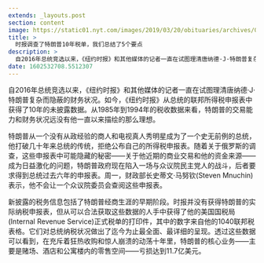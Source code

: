 ```yaml
--- 
extends: _layouts.post 
section: content 
image: https://static01.nyt.com/images/2019/03/20/obituaries/archives/00trump-ice/00trump-ice-articleLarge-v5.jpg 
title: > 
  时报调查了特朗普10年税单，我们总结了5个要点 
description: > 
  自2016年总统竞选以来，《纽约时报》和其他媒体的记者一直在试图理清唐纳德·J·特朗普复杂而隐蔽的财务状况。如今，《纽约时报》从总统的联邦所得税申报表中获得了10年的未披露数据。从1985年到1994年的税收数据来看，特朗普的交易能力和财务状况远没有他一直以来描绘的那么理想。特朗普从一个没有从政经验的商人和电视真人秀明星成为了一个史无前例的总统，他打破几十年来总统的传统，拒绝公布自己的所得税申报表。随着关于俄罗斯的调查，这些申报表中可能隐藏的秘密——关于他近期的商业交易和他的资金来源——成为日益激化的问题，特朗普政府现在陷入一场与众议院民主党人的战斗，后者要求得到总统过去六年的申报表。周一，财政部长史蒂文·马努钦(Steven Mnuchin)表示，他不会让一个众议院委员会查阅这些申报表。新披露的税务信息包括了特朗普经商生涯的早期阶段。时报并没有获得特朗普的实际纳税申报表，但从可以合法获取这些数据的人手中获得了他的美国国税局(Internal Revenue Service)正式税单的打印件，其中的数字来自他的1040联邦税表格。它们对总统纳税状况做出了迄今为止最全面、最详细的呈现。透过这些数据可以看到，在充斥着狂热收购和惊人崩溃的动荡十年里，特朗普的核心业务——主要是赌场、酒店和公寓楼内的零售空间——亏损达到11.7亿美元。 
date: 1602532708.5512307 
--- 
```

自2016年总统竞选以来，《纽约时报》和其他媒体的记者一直在试图理清唐纳德·J·特朗普复杂而隐蔽的财务状况。如今，《纽约时报》从总统的联邦所得税申报表中获得了10年的未披露数据。从1985年到1994年的税收数据来看，特朗普的交易能力和财务状况远没有他一直以来描绘的那么理想。

特朗普从一个没有从政经验的商人和电视真人秀明星成为了一个史无前例的总统，他打破几十年来总统的传统，拒绝公布自己的所得税申报表。随着关于俄罗斯的调查，这些申报表中可能隐藏的秘密——关于他近期的商业交易和他的资金来源——成为日益激化的问题，特朗普政府现在陷入一场与众议院民主党人的战斗，后者要求得到总统过去六年的申报表。周一，财政部长史蒂文·马努钦(Steven Mnuchin)表示，他不会让一个众议院委员会查阅这些申报表。

新披露的税务信息包括了特朗普经商生涯的早期阶段。时报并没有获得特朗普的实际纳税申报表，但从可以合法获取这些数据的人手中获得了他的美国国税局(Internal Revenue Service)正式税单的打印件，其中的数字来自他的1040联邦税表格。它们对总统纳税状况做出了迄今为止最全面、最详细的呈现。透过这些数据可以看到，在充斥着狂热收购和惊人崩溃的动荡十年里，特朗普的核心业务——主要是赌场、酒店和公寓楼内的零售空间——亏损达到11.7亿美元。